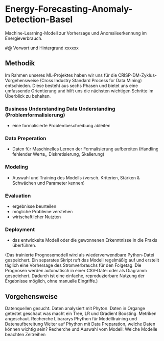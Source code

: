 # Energy-Forecasting-Anomaly-Detection-Basel
Machine-Learning-Modell zur Vorhersage und Anomalieerkennung im Energieverbrauch.

#@ Vorwort und Hintergrund 
xxxxxx

## Methodik
Im Rahmen unseres ML-Projektes haben wir uns für die CRISP-DM-Zyklus-Vorgehensweise (Cross Industry Standard Process for Data Mining) entschieden. Diese besteht aus sechs Phasen und bietet uns eine umfassende Orientierung und hilft uns die nächsten wichtigen Schritte im Überblick zu behalten.

### Business Understanding Data Understanding (Problemformalisierung)
- eine formalisierte Problembeschreibung ableiten
### Data Preperation
- Daten für Maschinelles Lernen der Formalisierung aufbereiten (Handling fehlender Werte,, Diskretisierung, Skalierung)
### Modeling
- Auswahl und Training des Modells (versch. Kriterien, Stärken & Schwächen und Parameter kennen)
### Evaluation
- ergebnisse beurteilen
- mögliche Probleme verstehen
- wirtschaftlicher Nutzten
### Deployment
- das entwickelte Modell oder die gewonnenen Erkenntnisse in die Praxis überführen.

(Das trainierte Prognosemodell wird als wiederverwendbare Python-Datei gespeichert. Ein separates Skript ruft das Modell regelmäßig auf und erstellt täglich eine Vorhersage des Stromverbrauchs für den Folgetag. Die Prognosen werden automatisch in einer CSV-Datei oder als Diagramm gespeichert.
Dadurch ist eine einfache, reproduzierbare Nutzung der Ergebnisse möglich, ohne manuelle Eingriffe.)

## Vorgehensweise
Datenquellen gesucht. 
Daten analysiert mit Phyton.
Daten in Organge getestet geschaut was macht ein Tree, LR und Gradient Boosting. Metriken angeschaut.
Recherche Libararys Phython für Modelltraining und Datenaufbereitung
Weiter auf Phython mit Data Preparation, welche Daten können wichtig sein?
Recherche und Auswahl vom Modell: Welche Modelle beachten Zeitreihen


